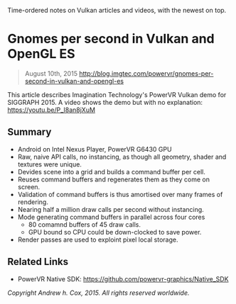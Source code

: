 Time-ordered notes on Vulkan articles and videos, with the newest on top.

# Gnomes per second in Vulkan and OpenGL ES
> August 10th, 2015
  http://blog.imgtec.com/powervr/gnomes-per-second-in-vulkan-and-opengl-es

This article describes Imagination Technology's PowerVR Vulkan demo
for SIGGRAPH 2015.
A video shows the demo but with no explanation: https://youtu.be/P_I8an8jXuM

## Summary
* Android on Intel Nexus Player, PowerVR G6430 GPU
* Raw, naive API calls, no instancing, as though all geometry, shader and textures were unique.
* Devides scene into a grid and builds a command buffer per cell.
* Reuses command buffers and regenerates them as they come on screen.
* Validation of command buffers is thus amortised over many frames of rendering.
* Nearing half a million draw calls per second without instancing.
* Mode generating command buffers in parallel across four cores
  * 80 comamnd buffers of 45 draw calls.
  * GPU bound so CPU could be down-clocked to save power.
* Render passes are used to exploint pixel local storage.

## Related Links
* PowerVR Native SDK: https://github.com/powervr-graphics/Native_SDK


_Copyright Andrew h. Cox, 2015. All rights reserved worldwide._
